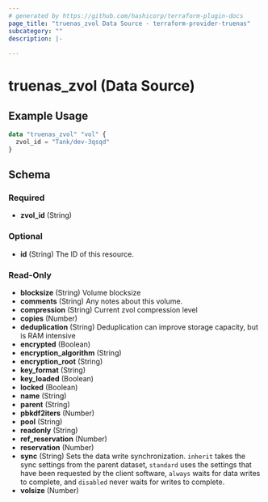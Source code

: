 ```yaml
---
# generated by https://github.com/hashicorp/terraform-plugin-docs
page_title: "truenas_zvol Data Source - terraform-provider-truenas"
subcategory: ""
description: |-
  
---
```


# truenas_zvol (Data Source)



## Example Usage

```terraform
data "truenas_zvol" "vol" {
  zvol_id = "Tank/dev-3qsqd"
}
```

<!-- schema generated by tfplugindocs -->
## Schema

### Required

- **zvol_id** (String)

### Optional

- **id** (String) The ID of this resource.

### Read-Only

- **blocksize** (String) Volume blocksize
- **comments** (String) Any notes about this volume.
- **compression** (String) Current zvol compression level
- **copies** (Number)
- **deduplication** (String) Deduplication can improve storage capacity, but is RAM intensive
- **encrypted** (Boolean)
- **encryption_algorithm** (String)
- **encryption_root** (String)
- **key_format** (String)
- **key_loaded** (Boolean)
- **locked** (Boolean)
- **name** (String)
- **parent** (String)
- **pbkdf2iters** (Number)
- **pool** (String)
- **readonly** (String)
- **ref_reservation** (Number)
- **reservation** (Number)
- **sync** (String) Sets the data write synchronization. `inherit` takes the sync settings from the parent dataset, `standard` uses the settings that have been requested by the client software, `always` waits for data writes to complete, and `disabled` never waits for writes to complete.
- **volsize** (Number)


